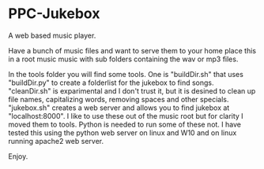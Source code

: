 # PPC-Jukebox
A web based music player.

Have a bunch of music files and want to serve them to your home place this in a root music music with sub folders containing the wav or mp3 files.  

In the tools folder you will find some tools.  One is "buildDir.sh" that uses "buildDir.py" to create a folderlist for the jukebox to find songs.  "cleanDir.sh" is exparimental and I don't trust it, but it is desined to clean up file names, capitalizing words, removing spaces and other specials.  "jukebox.sh" creates a web server and allows you to find jukebox at "localhost:8000".  I like to use these out of the music root but for clarity I moved them to tools.  Python is needed to run some of these not.  I have tested this using the python web server on linux and W10 and on linux running apache2 web server.

Enjoy.